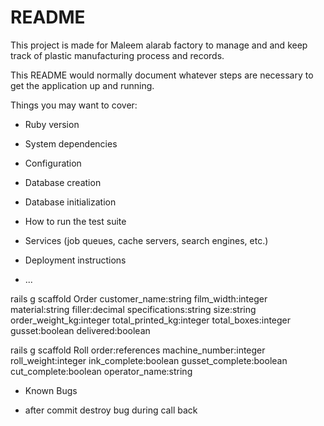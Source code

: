 # README
This project is made for Maleem alarab factory to manage and and keep track of plastic manufacturing process and records.


This README would normally document whatever steps are necessary to get the
application up and running.

Things you may want to cover:

* Ruby version

* System dependencies

* Configuration

* Database creation

* Database initialization

* How to run the test suite

* Services (job queues, cache servers, search engines, etc.)

* Deployment instructions

* ...


rails g scaffold Order customer_name:string film_width:integer material:string filler:decimal specifications:string size:string order_weight_kg:integer total_printed_kg:integer total_boxes:integer gusset:boolean delivered:boolean


rails g scaffold Roll order:references machine_number:integer roll_weight:integer ink_complete:boolean gusset_complete:boolean cut_complete:boolean operator_name:string 



* Known Bugs
- after commit destroy bug during call back